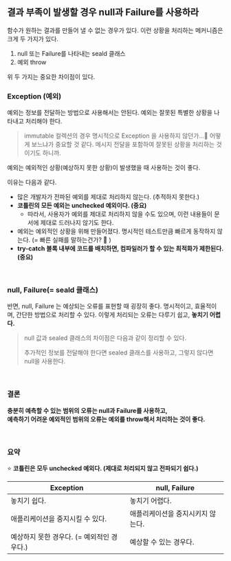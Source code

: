 ## 결과 부족이 발생할 경우 null과 Failure를 사용하라

함수가 원하는 결과를 만들어 낼 수 없는 경우가 있다. 이런 상황을 처리하는 메커니즘은 크게 두 가지가 있다.

1. null 또는 Failure를 나타내는 seald 클래스
2. 예외 throw

위 두 가지는 중요한 차이점이 있다.

### Exception (예외)

예외는 정보를 전달하는 방법으로 사용해서는 안된다. 예외는 잘못된 특별한 상황을 나타내고 처리해야 한다. 

> immutable 컬렉션의 경우 명시적으로 Exception 을 사용하지 않던가...🤔 
> 어떻게 보느냐가 중요할 것 같다. 메시지 전달을 포함하여 잘못된 상황을 처리하는 것이기도 하니까.

예외는 예외적인 상황(예상하지 못한 상황)이 발생했을 때 사용하는 것이 좋다. 

이유는 다음과 같다.

- 많은 개발자가 전파된 예외를 제대로 처리하지 않는다. (추적하지 못한다.)
- **코틀린의 모든 예외는 unchecked 예외이다. (중요)**
  - 따라서, 사용자가 예외를 제대로 처리하지 않을 수도 있으며, 이런 내용들이 문서에 제대로 드러나지 않기도 한다.
- 예외는 예외적인 상황을 위해 만들어졌다. 명시적인 테스트만큼 빠르게 동작하지 않는다. (= 빠른 실패를 말하는건가? 🤔 )
- **try-catch 블록 내부에 코드를 배치하면, 컴파일러가 할 수 있는 최적화가 제한된다. (중요)**

<br>

### null, Failure(= seald 클래스)

반면, null, Failure 는 예상되는 오류를 표현할 때 굉장히 좋다. 명시적이고, 효율적이며, 간단한 방법으로 처리할 수 있다. 이렇게 처리되는 오류는 다루기 쉽고, **놓치기 어렵다.**

> null 값과 sealed 클래스의 차이점은 다음과 같이 정리할 수 있다.
> 
> 추가적인 정보를 전달해야 한다면 sealed 클래스를 사용하고, 그렇지 않다면 null을 사용한다.

<br>

### 결론

**충분히 예측할 수 있는 범위의 오류는 null과 Failure를 사용하고,**<br>
**예측하기 어려운 예외적인 범위의 오류는 예외를 throw해서 처리하는 것이 좋다.**


<br>

### 요약

:star: **코틀린은 모두 unchecked 예외다. (제대로 처리되지 않고 전파되기 쉽다.)**

|Exception|null, Failure|
|-|-|
|놓치기 쉽다.|놓치기 어렵다.|
|애플리케이션을 중지시킬 수 있다.|애플리케이션을 중지시키지 않는다.|
|예상하지 못한 경우다. (= 예외적인 경우다.)|예상할 수 있는 경우다.|